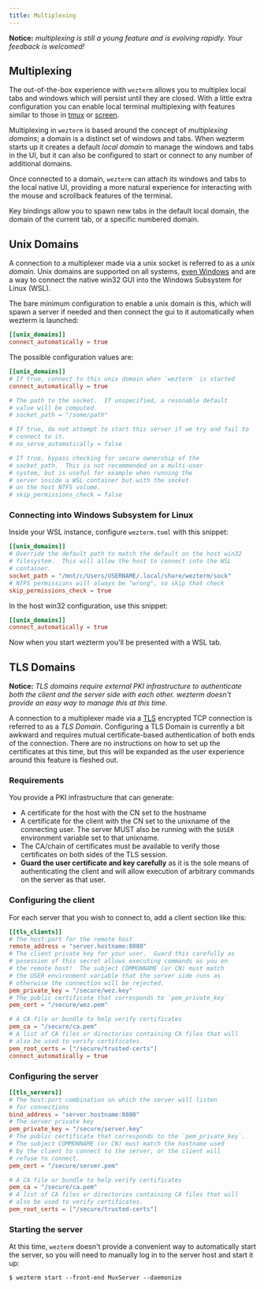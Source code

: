 ```yaml
---
title: Multiplexing
---
```


**Notice:** *multiplexing is still a young feature and is evolving rapidly.
Your feedback is welcomed!*

## Multiplexing

The out-of-the-box experience with `wezterm` allows you to multiplex local tabs
and windows which will persist until they are closed.  With a little extra
configuration you can enable local terminal multiplexing with features similar
to those in [tmux](https://github.com/tmux/tmux/wiki) or [screen](https://en.wikipedia.org/wiki/GNU_Screen).

Multiplexing in `wezterm` is based around the concept of *multiplexing domains*;
a domain is a distinct set of windows and tabs.  When wezterm starts up it
creates a default *local domain* to manage the windows and tabs in the UI, but it
can also be configured to start or connect to any number of additional domains.

Once connected to a domain, `wezterm` can attach its windows and tabs to the
local native UI, providing a more natural experience for interacting with
the mouse and scrollback features of the terminal.

Key bindings allow you to spawn new tabs in the default local domain,
the domain of the current tab, or a specific numbered domain.

## Unix Domains

A connection to a multiplexer made via a unix socket is referred to
as a *unix domain*.  Unix domains are supported on all systems,
[even Windows](https://devblogs.microsoft.com/commandline/af_unix-comes-to-windows/)
and are a way to connect the native win32 GUI into the Windows Subsystem for Linux (WSL).

The bare minimum configuration to enable a unix domain is this, which will
spawn a server if needed and then connect the gui to it automatically
when wezterm is launched:

```toml
[[unix_domains]]
connect_automatically = true
```

The possible configuration values are:

```toml
[[unix_domains]]
# If true, connect to this unix domain when `wezterm` is started
connect_automatically = true

# The path to the socket.  If unspecified, a resonable default
# value will be computed.
# socket_path = "/some/path"

# If true, do not attempt to start this server if we try and fail to
# connect to it.
# no_serve_automatically = false

# If true, bypass checking for secure ownership of the
# socket_path.  This is not recommended on a multi-user
# system, but is useful for example when running the
# server inside a WSL container but with the socket
# on the host NTFS volume.
# skip_permissions_check = false
```

### Connecting into Windows Subsystem for Linux

Inside your WSL instance, configure `wezterm.toml` with this snippet:

```toml
[[unix_domains]]
# Override the default path to match the default on the host win32
# filesystem.  This will allow the host to connect into the WSL
# container.
socket_path = "/mnt/c/Users/USERNAME/.local/share/wezterm/sock"
# NTFS permissions will always be "wrong", so skip that check
skip_permissions_check = true
```

In the host win32 configuration, use this snippet:

```toml
[[unix_domains]]
connect_automatically = true
```

Now when you start wezterm you'll be presented with a WSL tab.

## TLS Domains

**Notice:** *TLS domains require external PKI infrastructure to authenticate
both the client and the server side with each other. wezterm doesn't
provide an easy way to manage this at this time*.

A connection to a multiplexer made via a [TLS](https://en.wikipedia.org/wiki/Transport_Layer_Security)
encrypted TCP connection is referred to as a *TLS Domain*.  Configuring
a TLS Domain is currently a bit awkward and requires mutual certificate-based
authentication of both ends of the connection.  There are no instructions
on how to set up the certificates at this time, but this will be expanded
as the user experience around this feature is fleshed out.

### Requirements

You provide a PKI infrastructure that can generate:

  * A certificate for the host with the CN set to the hostname
  * A certificate for the client with the CN set to the unixname
    of the connecting user.  The server MUST also be running with
    the `$USER` environment variable set to that unixname.
  * The CA/chain of certificates must be available to verify those
    certificates on both sides of the TLS session.
  * **Guard the user certificate and key carefully** as it is the sole
    means of authenticating the client and will allow execution of arbitrary
    commands on the server as that user.

### Configuring the client

For each server that you wish to connect to, add a client section like this:

```toml
[[tls_clients]]
# The host:port for the remote host
remote_address = "server.hostname:8080"
# The client private key for your user.  Guard this carefully as
# posession of this secret allows executing commands as you on
# the remote host!  The subject COMMONNAME (or CN) must match
# the USER environment variable that the server side runs as
# otherwise the connection will be rejected.
pem_private_key = "/secure/wez.key"
# The public certificate that corresponds to `pem_private_key`
pem_cert = "/secure/wez.pem"

# A CA file or bundle to help verify certificates
pem_ca = "/secure/ca.pem"
# A list of CA files or directories containing CA files that will
# also be used to verify certificates.
pem_root_certs = ["/secure/trusted-certs"]
connect_automatically = true
```

### Configuring the server

```toml
[[tls_servers]]
# The host:port combination on which the server will listen
# for connections
bind_address = "server.hostname:8080"
# The server private key
pem_private_key = "/secure/server.key"
# The public certificate that corresponds to the `pem_private_key`.
# The subject COMMONNAME (or CN) must match the hostname used
# by the client to connect to the server, or the client will
# refuse to connect.
pem_cert = "/secure/server.pem"

# A CA file or bundle to help verify certificates
pem_ca = "/secure/ca.pem"
# A list of CA files or directories containing CA files that will
# also be used to verify certificates.
pem_root_certs = ["/secure/trusted-certs"]
```

### Starting the server

At this time, `wezterm` doesn't provide a convenient way to automatically
start the server, so you will need to manually log in to the server host
and start it up:

```
$ wezterm start --front-end MuxServer --daemonize
```
